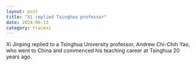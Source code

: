 ```yaml
---
layout: post
title: "Xi replied Tsinghua professor"
date: 2024-06-13
category: tracexi
---
```


Xi Jinping replied to a Tsinghua University professor, Andrew Chi-Chih Yao, who went to China and commenced his teaching career at Tsinghua 20 years ago.
